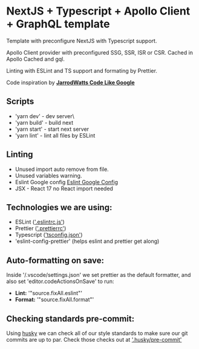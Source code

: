 # NextJS + Typescript + Apollo Client + GraphQL template

Template with preconfigure NextJS with Typescript support.

Apollo Client provider with preconfigured SSG, SSR, ISR or CSR. Cached in Apollo Cached and gql.

Linting with ESLint and TS support and formating by Prettier.

Code inspiration by [**JarrodWatts Code Like Google**](https://github.com/jarrodwatts/code-like-google)

## Scripts

- 'yarn dev' - dev server\
- 'yarn build' - build next
- 'yarn start' - start next server
- 'yarn lint' - lint all files by ESLint

## Linting

- Unused import auto remove from file.
- Unused variables warning.
- Eslint Google config [Eslint Google Config](https://www.npmjs.com/package/eslint-config-google)
- JSX - React 17 no React import needed

## Technologies we are using:

- ESLint (['.eslintrc.js'](./.eslintrc.js))
- Prettier (['.prettierrc'](./.prettierrc))
- Typescript (['tsconfig.json'](./tsconfig.json))
- 'eslint-config-prettier' (helps eslint and prettier get along)

## Auto-formatting on save:

Inside '/.vscode/settings.json' we set prettier as the default formatter, and also set 'editor.codeActionsOnSave' to run:

- **Lint:** '"source.fixAll.eslint"'
- **Format:** '"source.fixAll.format"'

## Checking standards pre-commit:

Using [husky](https://www.npmjs.com/package/husky) we can check all of our style standards to make sure our git commits are up to par. Check those checks out at ['.husky/pre-commit'](.husky/pre-commit)
